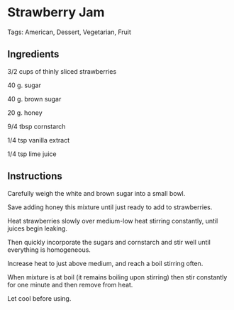 # Strawberry Jam

Tags: American, Dessert, Vegetarian, Fruit



## Ingredients

3/2  cups of thinly sliced strawberries

40  g. sugar

40  g. brown sugar

20  g. honey

9/4 tbsp cornstarch

1/4  tsp vanilla extract

1/4 tsp lime juice



## Instructions

Carefully weigh the white and brown sugar into a small bowl.

Save adding honey this mixture until just ready to add to strawberries.

Heat strawberries slowly over medium-low heat stirring constantly, until juices begin leaking.

Then quickly incorporate the sugars and cornstarch and stir well until everything is homogeneous.

Increase heat to just above medium, and reach a boil stirring often.

When mixture is at boil (it remains boiling upon stirring) then stir constantly for one minute and then remove from heat.

Let cool before using.

